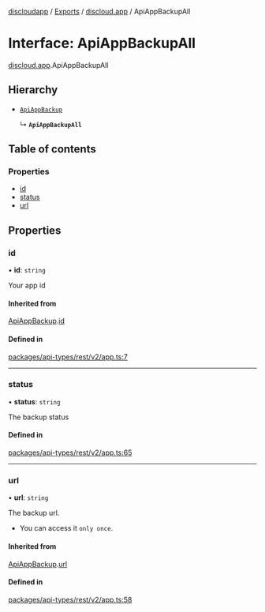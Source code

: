 [discloudapp](../README.md) / [Exports](../modules.md) / [discloud.app](../modules/discloud_app.md) / ApiAppBackupAll

# Interface: ApiAppBackupAll

[discloud.app](../modules/discloud_app.md).ApiAppBackupAll

## Hierarchy

- [`ApiAppBackup`](discloud_app.ApiAppBackup.md)

  ↳ **`ApiAppBackupAll`**

## Table of contents

### Properties

- [id](discloud_app.ApiAppBackupAll.md#id)
- [status](discloud_app.ApiAppBackupAll.md#status)
- [url](discloud_app.ApiAppBackupAll.md#url)

## Properties

### id

• **id**: `string`

Your app id

#### Inherited from

[ApiAppBackup](discloud_app.ApiAppBackup.md).[id](discloud_app.ApiAppBackup.md#id)

#### Defined in

[packages/api-types/rest/v2/app.ts:7](https://github.com/discloud/discloud.app/blob/482fdb3/packages/api-types/rest/v2/app.ts#L7)

___

### status

• **status**: `string`

The backup status

#### Defined in

[packages/api-types/rest/v2/app.ts:65](https://github.com/discloud/discloud.app/blob/482fdb3/packages/api-types/rest/v2/app.ts#L65)

___

### url

• **url**: `string`

The backup url.
- You can access it `only once`.

#### Inherited from

[ApiAppBackup](discloud_app.ApiAppBackup.md).[url](discloud_app.ApiAppBackup.md#url)

#### Defined in

[packages/api-types/rest/v2/app.ts:58](https://github.com/discloud/discloud.app/blob/482fdb3/packages/api-types/rest/v2/app.ts#L58)

